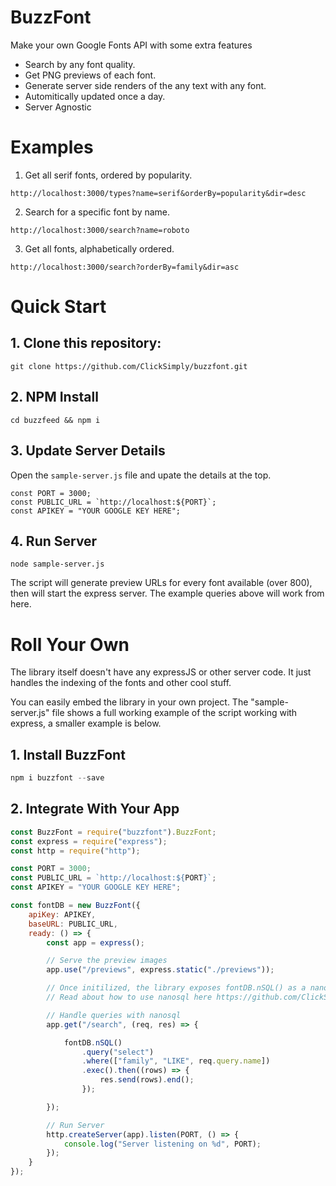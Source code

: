 # BuzzFont

Make your own Google Fonts API with some extra features
- Search by any font quality.
- Get PNG previews of each font.
- Generate server side renders of the any text with any font.
- Automitically updated once a day.
- Server Agnostic

# Examples
1. Get all serif fonts, ordered by popularity. 
```
http://localhost:3000/types?name=serif&orderBy=popularity&dir=desc
```

2. Search for a specific font by name.
```
http://localhost:3000/search?name=roboto
```

3. Get all fonts, alphabetically ordered.
```
http://localhost:3000/search?orderBy=family&dir=asc
```

# Quick Start
## 1. Clone this repository:
```
git clone https://github.com/ClickSimply/buzzfont.git
```

## 2. NPM Install
```
cd buzzfeed && npm i
```

## 3. Update Server Details
Open the `sample-server.js` file and upate the details at the top.
```
const PORT = 3000;
const PUBLIC_URL = `http://localhost:${PORT}`;
const APIKEY = "YOUR GOOGLE KEY HERE";
```

## 4. Run Server
```
node sample-server.js
```

The script will generate preview URLs for every font available (over 800), then will start the express server.  The example queries above will work from here.

# Roll Your Own
The library itself doesn't have any expressJS or other server code.  It just handles the indexing of the fonts and other cool stuff.

You can easily embed the library in your own project.  The "sample-server.js" file shows a full working example of the script working with express, a smaller example is below.

## 1. Install BuzzFont
```js
npm i buzzfont --save
```

## 2. Integrate With Your App
```js
const BuzzFont = require("buzzfont").BuzzFont;
const express = require("express");
const http = require("http");

const PORT = 3000;
const PUBLIC_URL = `http://localhost:${PORT}`;
const APIKEY = "YOUR GOOGLE KEY HERE";

const fontDB = new BuzzFont({
    apiKey: APIKEY,
    baseURL: PUBLIC_URL,
    ready: () => {
        const app = express();

        // Serve the preview images
        app.use("/previews", express.static("./previews"));

        // Once initilized, the library exposes fontDB.nSQL() as a nanoSQL store containing the fonts
        // Read about how to use nanosql here https://github.com/ClickSimply/Nano-SQL/wiki/2.-Query

        // Handle queries with nanosql
        app.get("/search", (req, res) => { 

            fontDB.nSQL()
                .query("select")
                .where(["family", "LIKE", req.query.name])
                .exec().then((rows) => {
                    res.send(rows).end();
                });

        });

        // Run Server
        http.createServer(app).listen(PORT, () => {
            console.log("Server listening on %d", PORT);
        });
    }
});

```

